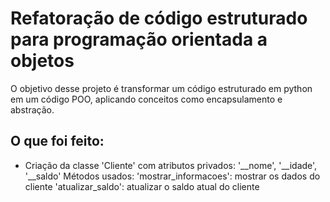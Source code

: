 # Refatoração de código estruturado para programação orientada a objetos

O objetivo desse projeto é transformar um código estruturado em python em um código POO, aplicando conceitos como encapsulamento e abstração.

## O que foi feito:
 - Criação da classe 'Cliente' com atributos privados: '__nome', '__idade', '__saldo'
 Métodos usados:
 'mostrar_informacoes': mostrar os dados do cliente
 'atualizar_saldo': atualizar o saldo atual do cliente

 